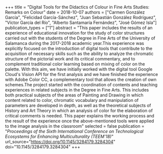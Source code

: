 +++
title = "Digital Tools for the Didactics of Colour in Fine Arts Studies: Remarks on Colour"
date = 2018-10-07
authors = ["Carmen González García", "Felicidad García-Sánchez", "Juan Sebastián González Rodríguez", "Víctor García del Río", "Alberto Santamaría Fernández",  "José Gómez Isla"]
publication_types = ["1"]
abstract = "This paper includes the results of an experience of educational innovation for the study of color structures carried out with the students of the Degree in Fine Arts of the University of Salamanca during the 2017-2018 academic year.This experience was explicitly focused on the introduction of digital tools that contribute to the acquisition of necessary skills such as the ability to analyze the chromatic structure of the pictorial work and its critical commentary, and to complement traditional color learning based on mixing of color on the palette. With this aim, we have initially worked with the digital tool Google Cloud's Vision API for the first analysis and we have finished the experience with Adobe Color CC, a complementary tool that allows the creation of own schemes.The project started with the coordination of contents and teaching experiences in related subjects in the Degree in Fine Arts. This includes both practical subjects of the areas of Painting and Drawing in which content related to color, chromatic vocabulary and manipulation of parameters are developed in depth, as well as the theoretical subjects of History and Art Theory in which an analysis of color for the elaboration of critical comments is needed. This paper explains the working process and the result of the experience once the above-mentioned tools were applied to the image analysis in the classroom"
selected = false
publication = "_Proceedings of the Sixth International Conference on Technological Ecosystems for Enhancing Multiculturality (TEEM'18)_"
url_source="https://doi.org/10.1145/3284179.3284304"
doi="10.1145/3284179.3284304"
+++
